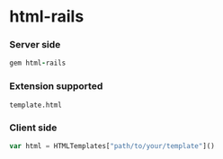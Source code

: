 html-rails
==========

### Server side

```ruby
gem html-rails
```

### Extension supported

```
template.html
```

### Client side

```javascript
var html = HTMLTemplates["path/to/your/template"]()
```
